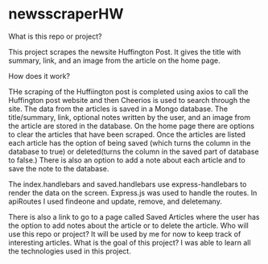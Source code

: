 # newsscraperHW

What is this repo or project? 

This project scrapes the newsite Huffington Post. It gives the title with summary, link, and an image from the article on the home page.

How does it work?

THe scraping of the Huffiington post is completed using axios to call the Huffington post website and then Cheerios is used to search through the site.  The data from the articles is saved in a Mongo database. The title/summary, link, optional notes written by the user, and an image from the article are stored in the database. On the home page there are options to clear the articles that have been scraped. Once the articles are listed each article has the option of being saved (which turns the column in the database to true) or deleted(turns the column in the saved part of database to false.) There is also an option to add a note about each article and to save the note to the database.

The index.handlebars and saved.handlebars use express-handlebars to render the data on the screen. Express.js was used to handle the routes. In apiRoutes I used findeone and update, remove, and deletemany.

 There is also a link to go to a page called Saved Articles where the user has the option to add notes about the article or to delete the article. 
Who will use this repo or project?
It will be used by me for now to keep track of interesting articles.
What is the goal of this project?
I was able to learn all the technologies used in this project.